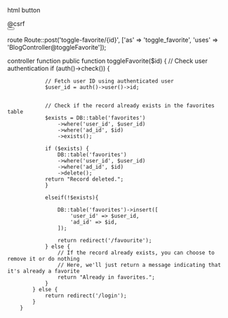 html button 
<form method="POST" action="{{ route('toggle_favorite', ['id' => $ad->id]) }}">
    @csrf
    <div class="place-bid-btn">
        <button type="submit" class="btn btn-link" id="favorite-button">
            <i class="fa fa-heart @if ($isFavorite) text-danger @endif"></i>
        </button>
    </div>
</form>


route
Route::post('toggle-favorite/{id}', ['as' => 'toggle_favorite', 'uses' => 'BlogController@toggleFavorite']);

controller function
public function toggleFavorite($id)
        {
            // Check user authentication
            if (auth()->check()) {

                // Fetch user ID using authenticated user
                $user_id = auth()->user()->id;
               
    
                // Check if the record already exists in the favorites table
                $exists = DB::table('favorites')
                    ->where('user_id', $user_id)
                    ->where('ad_id', $id)
                    ->exists();
                   
                if ($exists) {
                    DB::table('favorites')
                    ->where('user_id', $user_id)
                    ->where('ad_id', $id)
                    ->delete();
                return "Record deleted.";
                }
                
                elseif(!$exists){
                 
                    DB::table('favorites')->insert([
                        'user_id' => $user_id,
                        'ad_id' => $id,
                    ]);
                   
                    return redirect('/favourite');
                } else {
                    // If the record already exists, you can choose to remove it or do nothing
                    // Here, we'll just return a message indicating that it's already a favorite
                    return "Already in favorites.";
                }
            } else {
                return redirect('/login');
            }
        }
